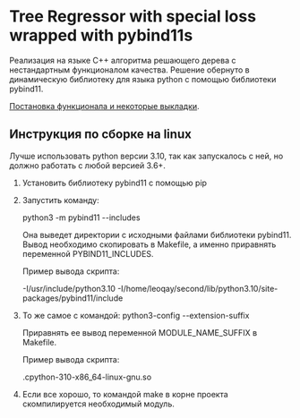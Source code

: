 # Tree Regressor with special loss wrapped with pybind11s

Реализация на языке C++ алгоритма решающего дерева с нестандартным функционалом качества.
Решение обернуто в динамическую библиотеку для языка python с помощью библиотеки pybind11.

[Постановка функционала и некоторые выкладки](forms.pdf).

## Инструкция по сборке на linux

Лучше использовать python версии 3.10, так как запускалось с ней, но должно работать с любой версией 3.6+.

1. Установить библиотеку pybind11 с помощью pip
2. Запустить команду:
   
    python3 -m pybind11 --includes
   
    Она выведет директории с исходными файлами библиотеки pybind11.
    Вывод необходимо скопировать в Makefile, а именно приравнять переменной PYBIND11_INCLUDES.

    Пример вывода скрипта:

    -I/usr/include/python3.10 -I/home/leoqay/second/lib/python3.10/site-packages/pybind11/include

3. То же самое с командой:
    python3-config --extension-suffix

    Приравнять ее вывод переменной MODULE_NAME_SUFFIX в Makefile.

    Пример вывода скрипта:

    .cpython-310-x86_64-linux-gnu.so

4. Если все хорошо, то командой make в корне проекта скомпилируется необходимый модуль.
